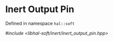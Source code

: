 # Inert Output Pin

Defined in namespace `hal::soft`

*#include <libhal-soft/inert/inert_output_pin.hpp>*

```{doxygenclass} hal::soft::inert_output_pin
```